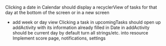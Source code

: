 Clicking a date in Calendar should display a recyclerView of tasks for that day at the bottom of the screen or in a new screen
- add week or day view
Clicking a task in upcomingTasks should open up addActivity with its information already filled in
Date in addActivity should be current day by default
turn all strings/etc. into resource
Implement score page, notifications, settings
